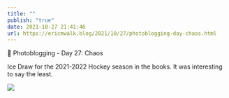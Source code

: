 ```yaml
---
title: ""
publish: "true"
date: 2021-10-27 21:41:46
url: https://ericmwalk.blog/2021/10/27/photoblogging-day-chaos.html
---
```


📸 Photoblogging - Day 27: Chaos

Ice Draw for the 2021-2022 Hockey season in the books. It was interesting to say the least.

![](https://ericmwalk.blog/uploads/2021/be180aa839.jpg)